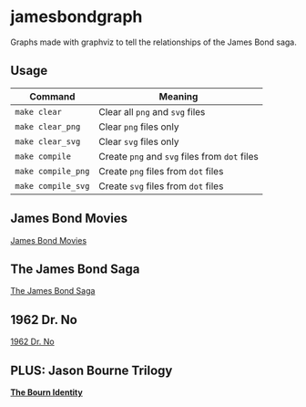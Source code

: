 # jamesbondgraph

Graphs made with graphviz to tell the relationships of the James Bond saga.

## Usage

| Command | Meaning |
| --- | --- |
| ```make clear``` | Clear all ```png``` and ```svg``` files | 
| ```make clear_png``` | Clear ```png``` files only |
| ```make clear_svg``` | Clear ```svg``` files only |
| ```make compile``` | Create ```png``` and ```svg``` files from ```dot``` files |
| ```make compile_png``` | Create ```png``` files from ```dot``` files |
| ```make compile_svg``` | Create ```svg``` files from ```dot``` files |

## James Bond Movies

[James Bond Movies](target/james_bond_movies.svg)

## The James Bond Saga

[The James Bond Saga](target/james_bond_saga.svg)

## 1962 Dr. No

[1962 Dr. No](target/1962-drno.svg)

## PLUS: Jason Bourne Trilogy

[**The Bourn Identity**](target/jason_bourne_the_bourne_identity.svg)

